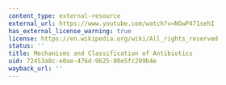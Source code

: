 ```yaml
---
content_type: external-resource
external_url: https://www.youtube.com/watch?v=NGwP471sehI
has_external_license_warning: true
license: https://en.wikipedia.org/wiki/All_rights_reserved
status: ''
title: Mechanisms and Classification of Antibiotics
uid: 72453a8c-e0ae-476d-9625-80e5fc209b4e
wayback_url: ''
---
```

